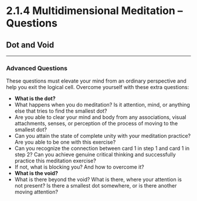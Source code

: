 # 2.1.4 Multidimensional Meditation – Questions

## Dot and Void

---

### Advanced Questions

These questions must elevate your mind from an ordinary perspective and help you exit the logical cell. Overcome yourself with these extra questions:

- **What is the dot?**
- What happens when you do meditation? Is it attention, mind, or anything else that tries to find the smallest dot?
- Are you able to clear your mind and body from any associations, visual attachments, senses, or perception of the process of moving to the smallest dot?
- Can you attain the state of complete unity with your meditation practice? Are you able to be one with this exercise?
- Can you recognize the connection between card 1 in step 1 and card 1 in step 2? Can you achieve genuine critical thinking and successfully practice this meditation exercise?
- If not, what is blocking you? And how to overcome it?
- **What is the void?**
- What is there beyond the void? What is there, where your attention is not present? Is there a smallest dot somewhere, or is there another moving attention?
